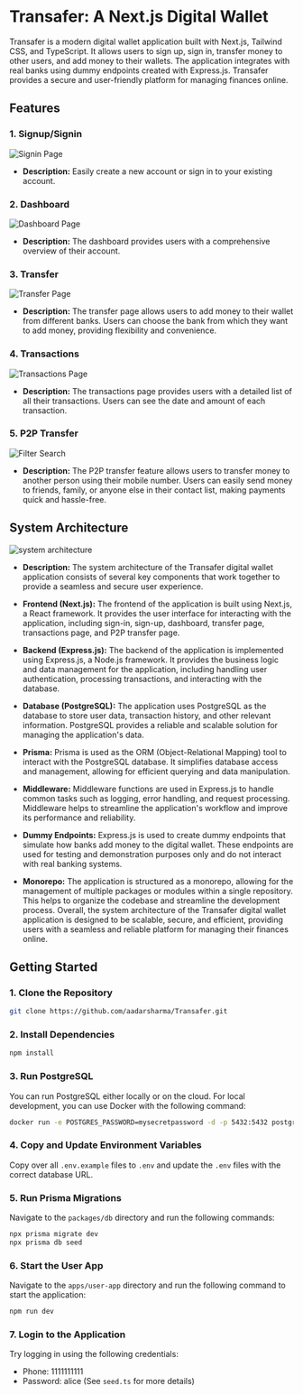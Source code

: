 # Transafer: A Next.js Digital Wallet

Transafer is a modern digital wallet application built with Next.js, Tailwind CSS, and TypeScript. It allows users to sign up, sign in, transfer money to other users, and add money to their wallets. The application integrates with real banks using dummy endpoints created with Express.js. Transafer provides a secure and user-friendly platform for managing finances online.

## Features

### 1. Signup/Signin
![Signin Page](./images/signin.png)

- **Description:** Easily create a new account or sign in to your existing account.

### 2. Dashboard
![Dashboard Page](./images/1.png)

- **Description:** The dashboard provides users with a comprehensive overview of their account. 

### 3. Transfer
![Transfer Page](./images/2.png)

- **Description:** The transfer page allows users to add money to their wallet from different banks. Users can choose the bank from which they want to add money, providing flexibility and convenience.

### 4. Transactions
![Transactions Page](./images/3.png)

- **Description:** The transactions page provides users with a detailed list of all their transactions. Users can see the date and amount of each transaction. 

### 5. P2P Transfer
![Filter Search](./images/4.png)

- **Description:** The P2P transfer feature allows users to transfer money to another person using their mobile number. Users can easily send money to friends, family, or anyone else in their contact list, making payments quick and hassle-free.

## System Architecture
![system architecture](./images/system-architecture.png)

-  **Description:** The system architecture of the Transafer digital wallet application consists of several key components that work together to provide a seamless and secure user experience.

- **Frontend (Next.js):** The frontend of the application is built using Next.js, a React framework. It provides the user interface for interacting with the application, including sign-in, sign-up, dashboard, transfer page, transactions page, and P2P transfer page.
- **Backend (Express.js):** The backend of the application is implemented using Express.js, a Node.js framework. It provides the business logic and data management for the application, including handling user authentication, processing transactions, and interacting with the database.
- **Database (PostgreSQL):** The application uses PostgreSQL as the database to store user data, transaction history, and other relevant information. PostgreSQL provides a reliable and scalable solution for managing the application's data.
- **Prisma:** Prisma is used as the ORM (Object-Relational Mapping) tool to interact with the PostgreSQL database. It simplifies database access and management, allowing for efficient querying and data manipulation.
- **Middleware:** Middleware functions are used in Express.js to handle common tasks such as logging, error handling, and request processing. Middleware helps to streamline the application's workflow and improve its performance and reliability.
- **Dummy Endpoints:** Express.js is used to create dummy endpoints that simulate how banks add money to the digital wallet. These endpoints are used for testing and demonstration purposes only and do not interact with real banking systems.
- **Monorepo:** The application is structured as a monorepo, allowing for the management of multiple packages or modules within a single repository. This helps to organize the codebase and streamline the development process.
Overall, the system architecture of the Transafer digital wallet application is designed to be scalable, secure, and efficient, providing users with a seamless and reliable platform for managing their finances online.

## Getting Started

### 1. Clone the Repository

```bash
git clone https://github.com/aadarsharma/Transafer.git
```

### 2. Install Dependencies

```bash
npm install
```

### 3. Run PostgreSQL

You can run PostgreSQL either locally or on the cloud. For local development, you can use Docker with the following command:

```bash
docker run -e POSTGRES_PASSWORD=mysecretpassword -d -p 5432:5432 postgres
```

### 4. Copy and Update Environment Variables

Copy over all `.env.example` files to `.env` and update the `.env` files with the correct database URL.

### 5. Run Prisma Migrations

Navigate to the `packages/db` directory and run the following commands:

```bash
npx prisma migrate dev
npx prisma db seed
```

### 6. Start the User App

Navigate to the `apps/user-app` directory and run the following command to start the application:

```bash
npm run dev
```

### 7. Login to the Application

Try logging in using the following credentials:

- Phone: 1111111111
- Password: alice (See `seed.ts` for more details)
